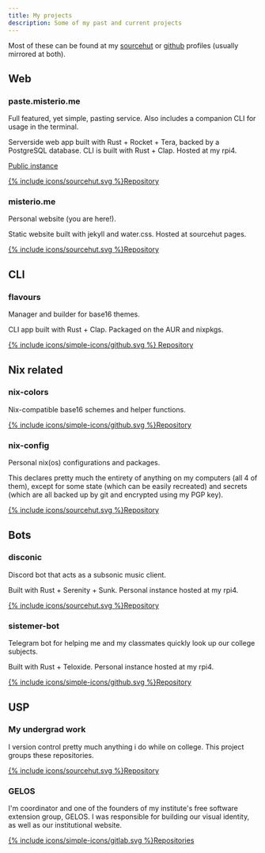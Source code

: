```yaml
---
title: My projects
description: Some of my past and current projects
---
```


Most of these can be found at my [sourcehut](https://sr.ht/~misterio) or [github](https://github.com/misterio77) profiles (usually mirrored at both).

## Web

### paste.misterio.me
Full featured, yet simple, pasting service. Also includes a companion CLI for usage in the terminal.

Serverside web app built with Rust + Rocket + Tera, backed by a PostgreSQL database. CLI is built with Rust + Clap. Hosted at my rpi4.

[Public instance](https://paste.misterio.me)

[{% include icons/sourcehut.svg %}Repository](https://sr.ht/~misterio/paste.misterio.me)

### misterio.me
Personal website (you are here!).

Static website built with jekyll and water.css. Hosted at sourcehut pages.

[{% include icons/sourcehut.svg %}Repository](https://sr.ht/~misterio/misterio.me)

## CLI

### flavours
Manager and builder for base16 themes.

CLI app built with Rust + Clap. Packaged on the AUR and nixpkgs.

[{% include icons/simple-icons/github.svg %} Repository](https://github.com/misterio77/flavours)

## Nix related

### nix-colors
Nix-compatible base16 schemes and helper functions.

[{% include icons/simple-icons/github.svg %}Repository](https://github.com/misterio77/nix-colors)

### nix-config
Personal nix(os) configurations and packages.

This declares pretty much the entirety of anything on my computers (all 4 of them), except for some state (which can be easily recreated) and secrets (which are all backed up by git and encrypted using my PGP key).

[{% include icons/sourcehut.svg %}Repository](https://sr.ht/~misterio/nix-config)

## Bots

### disconic
Discord bot that acts as a subsonic music client.

Built with Rust + Serenity + Sunk. Personal instance hosted at my rpi4.

[{% include icons/sourcehut.svg %}Repository](https://sr.ht/~misterio/disconic)

### sistemer-bot
Telegram bot for helping me and my classmates quickly look up our college subjects.

Built with Rust + Teloxide. Personal instance hosted at my rpi4.

[{% include icons/simple-icons/github.svg %}Repository](https://github.com/misterio77/sistemer-bot)

## USP

### My undergrad work
I version control pretty much anything i do while on college. This project groups these repositories.

[{% include icons/sourcehut.svg %}Repository](https://sr.ht/~misterio/bsi)

### GELOS
I'm coordinator and one of the founders of my institute's free software extension group, GELOS. I was responsible for building our visual identity, as well as our institutional website.

[{% include icons/simple-icons/gitlab.svg %}Repositories](https://gitlab.com/gelos-usp)
